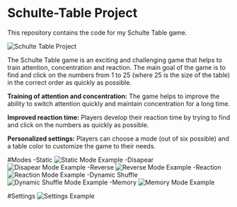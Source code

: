 # Schulte-Table Project

This repository contains the code for my Schulte Table game.

![Schulte Table Project](file/path)

The Schulte Table game is an exciting and challenging game that helps to train attention, concentration and reaction. The main goal of the game is to find and click on the numbers from 1 to 25 (where 25 is the size of the table) in the correct order as quickly as possible.

**Training of attention and concentration:** The game helps to improve the ability to switch attention quickly and maintain concentration for a long time.

**Improved reaction time:** Players develop their reaction time by trying to find and click on the numbers as quickly as possible.

**Personalized settings:** Players can choose a mode (out of six possible) and a table color to customize the game to their needs.

#Modes
-Static 
![Static Mode Example](file/path)
-Disapear 
![Disapear Mode Example](file/path)
-Reverse 
![Reverse Mode Example](file/path)
-Reaction 
![Reaction Mode Example](file/path)
-Dynamic Shuffle 
![Dynamic Shuffle Mode Example](file/path)
-Memory 
![Memory Mode Example](file/path)

#Settings
![Settings Example](file/path)
